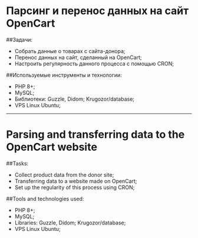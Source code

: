 # Парсинг и перенос данных на сайт OpenCart

##Задачи:
- Собрать данные о товарах с сайта-донора;
- Перенос данных на сайт, сделанный на OpenCart;
- Настроить регулярность данного процесса с помощью CRON;

##Используемые инструменты и технологии:
- PHP 8+;
- MySQL;
- Библиотеки: Guzzle, Didom; Krugozor/database;
- VPS Linux Ubuntu;

--------------------

# Parsing and transferring data to the OpenCart website

##Tasks:
- Collect product data from the donor site;
- Transferring data to a website made on OpenCart;
- Set up the regularity of this process using CRON;

##Tools and technologies used:
- PHP 8+;
- MySQL;
- Libraries: Guzzle, Didom; Krugozor/database;
- VPS Linux Ubuntu;
